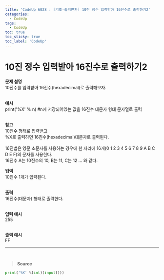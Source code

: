 ```yaml
---
title: 'CodeUp 6028 : [기초-출력변환] 10진 정수 입력받아 16진수로 출력하기2'
categories:
  - CodeUp
tags:
  - CodeUp
toc: true
toc_sticky: true
toc_label: 'CodeUp'
---
```


# 10진 정수 입력받아 16진수로 출력하기2

**문제 설명**  
10진수를 입력받아 16진수(hexadecimal)로 출력해보자.  
<br>

**예시**  
print('%X' % n) #n에 저장되어있는 값을 16진수 대문자 형태 문자열로 출력  
<br>

**참고**  
10진수 형태로 입력받고  
%X로 출력하면 16진수(hexadecimal)대문자로 출력된다.  
<br>
16진법은 영문 소문자를 사용하는 경우에 한 자리에 16개(0 1 2 3 4 5 6 7 8 9 A B C D E F)의 문자를 사용한다.  
16진수 A는 10진수의 10, B는 11, C는 12 ... 와 같다.

**입력**  
10진수 1개가 입력된다.  
<br>

**출력**  
16진수(대문자) 형태로 출력한다.  
<br>

**입력 예시**  
255  
<br>

**출력 예시**  
FF

---

<br>

> **Source**

```python
print('%X' %(int)(input()))
```
